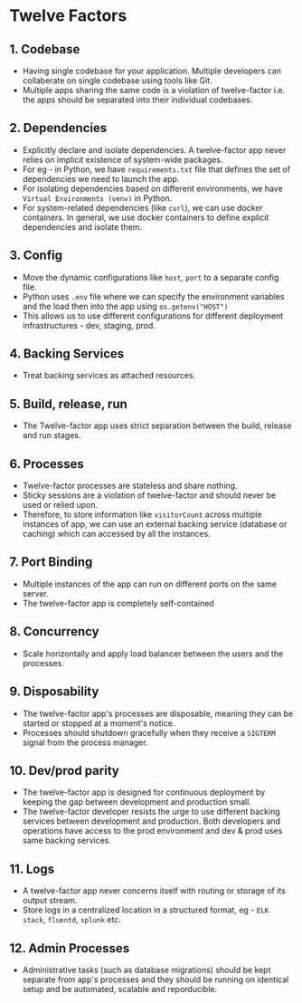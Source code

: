 # Twelve Factors #

## 1. Codebase ##
- Having single codebase for your application. Multiple developers can collaberate on single codebase using tools like Git.
- Multiple apps sharing the same code is a violation of twelve-factor i.e. the apps should be separated into their individual codebases. 

## 2. Dependencies ##
- Explicitly declare and isolate dependencies. A twelve-factor app never relies on implicit existence of system-wide packages.
- For eg - in Python, we have `requirements.txt` file that defines the set of dependencies we need to launch the app.
- For isolating dependencies based on different environments, we have `Virtual Environments (venv)` in Python.
- For system-related dependencies (like `curl`), we can use docker containers. In general, we use docker containers to define explicit dependencies and isolate them.

## 3. Config ##
- Move the dynamic configurations like `host`, `port` to a separate config file.
- Python uses `.env` file where we can specify the environment variables and the load then into the app using `os.getenv("HOST")`
- This allows us to use different configurations for different deployment infrastructures - dev, staging, prod.

## 4. Backing Services ##
- Treat backing services as attached resources.

## 5. Build, release, run ##
- The Twelve-factor app uses strict separation between the build, release and run stages.

## 6. Processes ##
- Twelve-factor processes are stateless and share nothing.
- Sticky sessions are a violation of twelve-factor and should never be used or relied upon. 
- Therefore, to store information like `visitorCount` across multiple instances of app, we can use an external backing service (database or caching) which can accessed by all the instances.

## 7. Port Binding ##
- Multiple instances of the app can run on different ports on the same server.
- The twelve-factor app is completely self-contained

## 8. Concurrency ##
- Scale horizontally and apply load balancer between the users and the processes.

## 9. Disposability ##
- The twelve-factor app's processes are disposable, meaning they can be started or stopped at a moment's notice.
- Processes should shutdown gracefully when they receive a `SIGTERM` signal from the process manager.

## 10. Dev/prod parity ##
- The twelve-factor app is designed for continuous deployment by keeping the gap between development and production small.
- The twelve-factor developer resists the urge to use different backing services between development and production. Both developers and operations have access to the prod environment and dev & prod uses same backing services.

## 11. Logs ##
- A twelve-factor app never concerns itself with routing or storage of its output stream.
- Store logs in a centralized location in a structured format, eg - `ELK stack`, `fluentd`, `splunk` etc.

## 12. Admin Processes ##
- Administrative tasks (such as database migrations) should be kept separate from app's processes and they should be running on identical setup and be automated, scalable and reporducible.